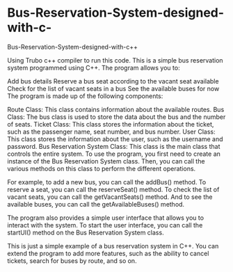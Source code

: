 # Bus-Reservation-System-designed-with-c-
Bus-Reservation-System-designed-with-c++

Using Trubo c++ compiler to run this code. This is a simple bus reservation system programmed using C++. The program allows you to:

Add bus details
Reserve a bus seat according to the vacant seat available
Check for the list of vacant seats in a bus
See the available buses for now
The program is made up of the following components:

Route Class: This class contains information about the available routes.
Bus Class: The bus class is used to store the data about the bus and the number of seats.
Ticket Class: This class stores the information about the ticket, such as the passenger name, seat number, and bus number.
User Class: This class stores the information about the user, such as the username and password.
Bus Reservation System Class: This class is the main class that controls the entire system.
To use the program, you first need to create an instance of the Bus Reservation System class. Then, you can call the various methods on this class to perform the different operations.

For example, to add a new bus, you can call the addBus() method. To reserve a seat, you can call the reserveSeat() method. To check the list of vacant seats, you can call the getVacantSeats() method. And to see the available buses, you can call the getAvailableBuses() method.

The program also provides a simple user interface that allows you to interact with the system. To start the user interface, you can call the startUI() method on the Bus Reservation System class.

This is just a simple example of a bus reservation system in C++. You can extend the program to add more features, such as the ability to cancel tickets, search for buses by route, and so on.
